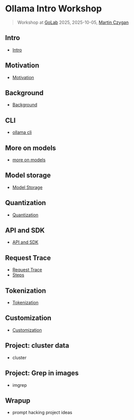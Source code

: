 # Ollama Intro Workshop

> Workshop at [GoLab](https://golab.io) 2025, 2025-10-05, [Martin
> Czygan](https://de.linkedin.com/in/martin-czygan-58348842)

## Intro

* [Intro](10-Intro.md)

## Motivation

* [Motivation](15-Motivation.md)

## Background

* [Background](20-Background.md)

## CLI

* [ollama cli](25-CLI.md)

## More on models

* [more on models](28-More-on-Models.md)

## Model storage

* [Model Storage](31-Model-Storage.md)

## Quantization

* [Quantization](29-Quantization.md)

## API and SDK

* [API and SDK](50-API.md)

## Request Trace

* [Request Trace](60-Request-Trace.md)
* [Steps](61-Steps.md)

## Tokenization

* [Tokenization](36-Tokenization.md)


## Customization

* [Customization](47-Customization.md)

## Project: cluster data

* cluster

## Project: Grep in images

* imgrep

## Wrapup

* prompt hacking project ideas
